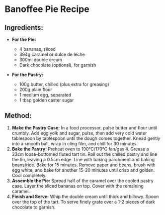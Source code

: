 # Banoffee Pie Recipe

## Ingredients:

*   **For the Pie:**
    *   4 bananas, sliced
    *   394g caramel or dulce de leche
    *   300ml double cream
    *   Dark chocolate (optional), for garnish

*   **For the Pastry:**
    *   100g butter, chilled (plus extra for greasing)
    *   200g plain flour
    *   1 medium egg, separated
    *   1 tbsp golden caster sugar

## Method:

1.  **Make the Pastry Case:** In a food processor, pulse butter and flour until crumbly. Add egg yolk and sugar, pulse, then add very cold water tablespoon by tablespoon until the dough comes together. Knead gently into a smooth ball, wrap in cling film, and chill for 30 minutes.
2.  **Bake the Pastry:** Preheat oven to 190°C/170°C fan/gas 4. Grease a 23cm loose-bottomed fluted tart tin. Roll out the chilled pastry and line the tin, leaving a 0.5cm edge. Line with baking parchment and baking beans/rice. Bake for 15 minutes. Remove paper and beans, brush with egg white, and bake for another 15-20 minutes until crisp and golden. Cool completely.
3.  **Assemble the Pie:** Spread half of the caramel over the cooled pastry case. Layer the sliced bananas on top. Cover with the remaining caramel.
4.  **Finish and Serve:** Whip the double cream until thick and billowy. Spoon over the top of the tart. To serve finely grate over a 1-2 pieces of dark chocolate to garnish.